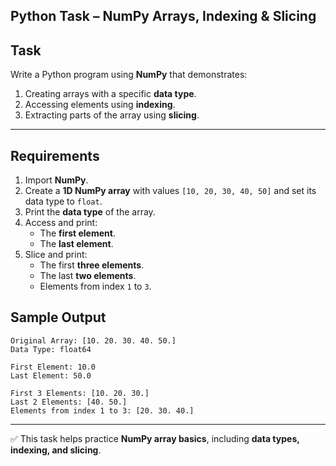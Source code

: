 
## Python Task – NumPy Arrays, Indexing & Slicing

## Task
Write a Python program using **NumPy** that demonstrates:

1. Creating arrays with a specific **data type**.  
2. Accessing elements using **indexing**.  
3. Extracting parts of the array using **slicing**.  

---

##  Requirements
1. Import **NumPy**.  
2. Create a **1D NumPy array** with values `[10, 20, 30, 40, 50]` and set its data type to `float`.  
3. Print the **data type** of the array.  
4. Access and print:  
   - The **first element**.  
   - The **last element**.  
5. Slice and print:  
   - The first **three elements**.  
   - The last **two elements**.  
   - Elements from index `1` to `3`.  

## Sample Output

```
Original Array: [10. 20. 30. 40. 50.]
Data Type: float64

First Element: 10.0
Last Element: 50.0

First 3 Elements: [10. 20. 30.]
Last 2 Elements: [40. 50.]
Elements from index 1 to 3: [20. 30. 40.]
```

---

✅ This task helps practice **NumPy array basics**, including **data types, indexing, and slicing**.
